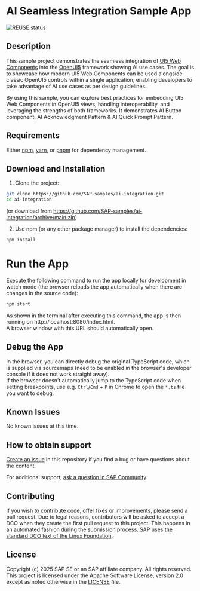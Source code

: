 # AI Seamless Integration Sample App
[![REUSE status](https://api.reuse.software/badge/github.com/SAP-samples/ai-seamless-integration)](https://api.reuse.software/info/github.com/SAP-samples/ai-seamless-integration)

## Description
This sample project demonstrates the seamless integration of [UI5 Web Components](https://github.com/SAP/ui5-webcomponents) into the [OpenUI5](https://github.com/SAP/openui5) framework showing AI use cases. The goal is to showcase how modern UI5 Web Components can be used alongside classic OpenUI5 controls within a single application, enabling developers to take advantage of AI use cases as per design guidelines.

By using this sample, you can explore best practices for embedding UI5 Web Components in OpenUI5 views, handling interoperability, and leveraging the strengths of both frameworks. It demonstrates AI Button component, AI Acknowledgment Pattern & AI Quick Prompt Pattern.

## Requirements
Either [npm](https://www.npmjs.com/), [yarn](https://yarnpkg.com/), or [pnpm](https://pnpm.io/) for dependency management.

## Download and Installation
1. Clone the project:

```sh
git clone https://github.com/SAP-samples/ai-integration.git
cd ai-integration
```

(or download from https://github.com/SAP-samples/ai-integration/archive/main.zip)

2. Use npm (or any other package manager) to install the dependencies:

```sh
npm install
```
# Run the App

Execute the following command to run the app locally for development in watch mode (the browser reloads the app automatically when there are changes in the source code):

```sh
npm start
```

As shown in the terminal after executing this command, the app is then running on http://localhost:8080/index.html.<br>
A browser window with this URL should automatically open.

## Debug the App

In the browser, you can directly debug the original TypeScript code, which is supplied via sourcemaps (need to be enabled in the browser's developer console if it does not work straight away).<br>
If the browser doesn't automatically jump to the TypeScript code when setting breakpoints, use e.g. `Ctrl`/`Cmd` + `P` in Chrome to open the `*.ts` file you want to debug.

## Known Issues
No known issues at this time.

## How to obtain support
[Create an issue](https://github.com/SAP-samples/ai-integration/issues) in this repository if you find a bug or have questions about the content.

For additional support, [ask a question in SAP Community](https://answers.sap.com/questions/ask.html).

## Contributing
If you wish to contribute code, offer fixes or improvements, please send a pull request. Due to legal reasons, contributors will be asked to accept a DCO when they create the first pull request to this project. This happens in an automated fashion during the submission process. SAP uses [the standard DCO text of the Linux Foundation](https://developercertificate.org/).

## License
Copyright (c) 2025 SAP SE or an SAP affiliate company. All rights reserved. This project is licensed under the Apache Software License, version 2.0 except as noted otherwise in the [LICENSE](LICENSE) file.
